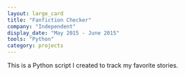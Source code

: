 ```yaml
---
layout: large_card
title: "Fanfiction Checker"
company: "Independent"
display_date: "May 2015 - June 2015"
tools: "Python"
category: projects
---
```


This is a Python script I created to track my favorite stories.